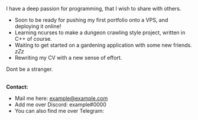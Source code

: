 I have a deep passion for programming, that I wish to share with others.

* Soon to be ready for pushing my first portfolio onto a VPS, and deploying it online!
* Learning ncurses to make a dungeon crawling style project, written in C++ of course.
* Waiting to get started on a gardening application with some new friends. *zZz*
* Rewriting my CV with a new sense of effort.

Dont be a stranger.
<br>
<br>



**Contact:**
* Mail me here: example@example.com
* Add me over Discord: example#0000
* You can also find me over Telegram:
